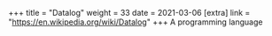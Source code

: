 +++
title = "Datalog"
weight = 33
date = 2021-03-06
[extra]
link = "https://en.wikipedia.org/wiki/Datalog"
+++
A programming language

